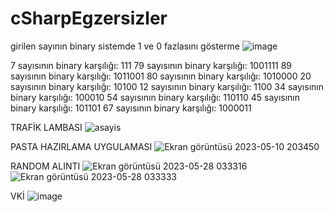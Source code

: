 # cSharpEgzersizler
girilen sayının binary sistemde 1 ve 0 fazlasını gösterme
![image](https://github.com/selinpir/cSharpEgzersizler/assets/113732977/1da3a2e8-3bc3-4ac4-9227-285171885309)

7 sayısının binary karşılığı: 111
79 sayısının binary karşılığı: 1001111
89 sayısının binary karşılığı: 1011001
80 sayısının binary karşılığı: 1010000
20 sayısının binary karşılığı: 10100
12 sayısının binary karşılığı: 1100
34 sayısının binary karşılığı: 100010
54 sayısının binary karşılığı: 110110
45 sayısının binary karşılığı: 101101
67 sayısının binary karşılığı: 1000011



TRAFİK LAMBASI
![asayis](https://user-images.githubusercontent.com/113732977/236689654-d9d579e1-59de-4f0e-beef-8b3a36913160.png)

PASTA HAZIRLAMA UYGULAMASI
![Ekran görüntüsü 2023-05-10 203450](https://github.com/selinpir/cSharpEgzersizler/assets/113732977/ad415126-a329-47c2-b755-64d49a9f6f59)

RANDOM ALINTI
![Ekran görüntüsü 2023-05-28 033316](https://github.com/selinpir/cSharpEgzersizler/assets/113732977/9257fc5b-2349-4614-93ab-062c5ca4d00a)
![Ekran görüntüsü 2023-05-28 033333](https://github.com/selinpir/cSharpEgzersizler/assets/113732977/ae5509ef-0d3e-4e3f-8bd7-3970ca1a85b3)


VKİ
![image](https://github.com/selinpir/cSharpEgzersizler/assets/113732977/306294d9-85a1-49c1-a6ff-6ea01ad72e04)
